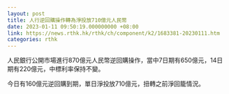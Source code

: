 ```yaml
---
layout: post
title: 人行逆回購操作轉為淨投放710億元人民幣
date: 2023-01-11 09:50:19.000000000 +08:00
link: https://news.rthk.hk/rthk/ch/component/k2/1683381-20230111.htm
categories: rthk
---
```


人民銀行公開市場進行870億元人民幣逆回購操作，當中7日期有650億元，14日期有220億元，中標利率保持不變。

今日有160億元逆回購到期，單日淨投放710億元，扭轉之前淨回籠情況。
